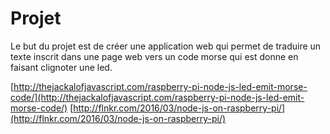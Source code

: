 # Projet
Le but du projet est de créer une application web qui permet de traduire un texte inscrit dans une page web vers un code morse qui est donne en faisant clignoter une led. 


[http://thejackalofjavascript.com/raspberry-pi-node-js-led-emit-morse-code/](http://thejackalofjavascript.com/raspberry-pi-node-js-led-emit-morse-code/)
[http://flnkr.com/2016/03/node-js-on-raspberry-pi/](http://flnkr.com/2016/03/node-js-on-raspberry-pi/)
